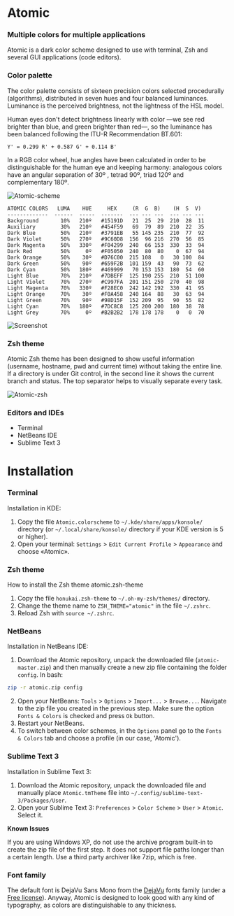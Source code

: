 # Atomic
### Multiple colors for multiple applications

Atomic is a dark color scheme designed to use with terminal, Zsh and several GUI applications (code editors).

### Color palette

The color palette consists of sixteen precision colors selected procedurally (algorithms), distributed in seven hues and four balanced luminances. Luminance is the perceived brightness, not the lightness of the HSL model.

Human eyes don't detect brightness linearly with color —we see red brighter than blue, and green brighter than red—, so the luminance has been balanced following the ITU-R Recommendation BT.601:

`Y' = 0.299 R' + 0.587 G' + 0.114 B'`

In a RGB color wheel, hue angles have been calculated in order to be distinguishable for the human eye and keeping harmony: analogous colors have an angular separation of 30º , tetrad 90º, triad 120º and complementary 180º. 

![Atomic-scheme](https://github.com/gerardbm/Atomic/blob/master/img/atomic-scheme.png)

```
ATOMIC COLORS   LUMA    HUE     HEX     (R  G  B)    (H  S  V)
-------------  ------  -----  -------  --- --- ---  --- --- ---
Background       10%   210º   #15191D   21  25  29  210  28  11
Auxiliary        30%   210º   #454F59   69  79  89  210  22  35
Dark Blue        50%   210º   #3791EB   55 145 235  210  77  92
Dark Violet      50%   270º   #9C60D8  156  96 216  270  56  85
Dark Magenta     50%   330º   #F04299  240  66 153  330  33  94
Dark Red         50%     0º   #F05050  240  80  80    0  67  94
Dark Orange      50%    30º   #D76C00  215 108   0   30 100  84
Dark Green       50%    90º   #659F2B  101 159  43   90  73  62
Dark Cyan        50%   180º   #469999   70 153 153  180  54  60
Light Blue       70%   210º   #7DBEFF  125 190 255  210  51 100
Light Violet     70%   270º   #C997FA  201 151 250  270  40  98
Light Magenta    70%   330º   #F28EC0  242 142 192  330  41  95
Light Orange     70%    30º   #F0A458  240 164  88   30  63  94
Light Green      70%    90º   #98D15F  152 209  95   90  55  82
Light Cyan       70%   180º   #7DC8C8  125 200 200  180  38  78
Light Grey       70%     0º   #B2B2B2  178 178 178    0   0  70
```

![Screenshot](https://github.com/gerardbm/Atomic/blob/master/img/screenshot-st3.png)

### Zsh theme

Atomic Zsh theme has been designed to show useful information (username, hostname, pwd and current time) without taking the entire line. If a directory is under Git control, in the second line it shows the current branch and status. The top separator helps to visually separate every task.

![Atomic-zsh](https://github.com/gerardbm/Atomic/blob/master/img/prompt-zsh.png)

### Editors and IDEs

- Terminal
- NetBeans IDE
- Sublime Text 3

# Installation
### Terminal

Installation in KDE:

1. Copy the file `Atomic.colorscheme` to `~/.kde/share/apps/konsole/` directory (or `~/.local/share/konsole/` directory if your KDE version is 5 or higher).
2. Open your terminal: `Settings` > `Edit Current Profile` > `Appearance` and choose «Atomic».

### Zsh theme

How to install the Zsh theme atomic.zsh-theme

1. Copy the file `honukai.zsh-theme` to `~/.oh-my-zsh/themes/` directory.
2. Change the theme name to `ZSH_THEME="atomic"` in the file `~/.zshrc`.
3. Reload Zsh with `source ~/.zshrc`.

### NetBeans

Installation in NetBeans IDE:

1. Download the Atomic repository, unpack the downloaded file (`atomic-master.zip`) and then manually create a new zip file containing the folder `config`. In bash:
```bash
zip -r atomic.zip config
```
2. Open your NetBeans: `Tools` > `Options` > `Import...` > `Browse...`. Navigate to the zip file you created in the previous step. Make sure the option `Fonts & Colors` is checked and press `Ok` button.
3. Restart your NetBeans.
4. To switch between color schemes, in the `Options` panel go to the `Fonts & Colors` tab and choose a profile (in our case, 'Atomic').

### Sublime Text 3

Installation in Sublime Text 3:

1. Download the Atomic repository, unpack the downloaded file and manually place `Atomic.tmTheme` file into `~/.config/sublime-text-3/Packages/User`.
2. Open your Sublime Text 3: `Preferences` > `Color Scheme` > `User` > `Atomic`. Select it.

**Known Issues** 

If you are using Windows XP, do not use the archive program built-in to create the zip file of the first step. It does not support file paths longer than a certain length. Use a third party archiver like 7zip, which is free.

### Font family

The default font is DejaVu Sans Mono from the [DejaVu](http://dejavu-fonts.org) fonts family (under a [Free license](http://dejavu-fonts.org/wiki/License)). Anyway, Atomic is designed to look good with any kind of typography, as colors are distinguishable to any thickness.
